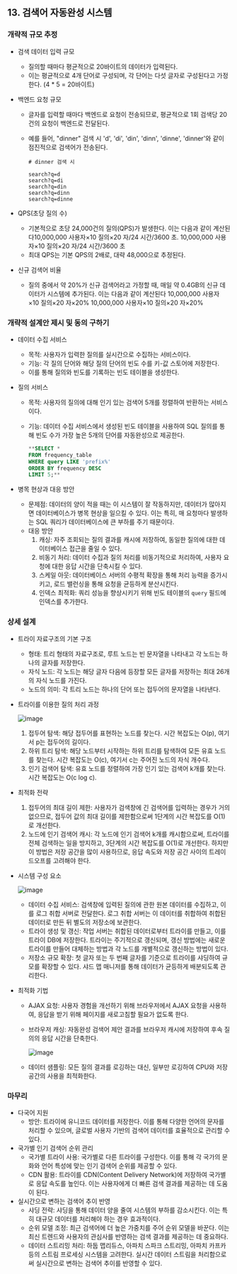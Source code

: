 ## 13. 검색어 자동완성 시스템

### 개략적 규모 추정

- 검색 데이터 입력 규모
    - 질의할 때마다 평균적으로 20바이트의 데이터가 입력된다.
    - 이는 평균적으로 4개 단어로 구성되며, 각 단어는 다섯 글자로 구성된다고 가정한다. (4 * 5 = 20바이트)
- 백엔드 요청 규모
    - 글자를 입력할 때마다 백엔드로 요청이 전송되므로, 평균적으로 1회 검색당 20건의 요청이 백엔드로 전달된다.
    - 예를 들어, "dinner" 검색 시 'd', 'di', 'din', 'dinn', 'dinne', 'dinner'와 같이 점진적으로 검색어가 전송된다.
        
        ```
        # dinner 검색 시
        
        search?q=d
        search?q=di
        search?q=din
        search?q=dinn
        search?q=dinne
        ```
        
- QPS(초당 질의 수)
    - 기본적으로 초당 24,000건의 질의(QPS)가 발생한다. 이는 다음과 같이 계산된다10,000,000 사용자×10 질의×20 자/24 시간/3600 초. 
    10,000,000 사용자×10 질의×20 자/24 시간/3600 초
    - 최대 QPS는 기본 QPS의 2배로, 대략 48,000으로 추정된다.
- 신규 검색어 비율
    - 질의 중에서 약 20%가 신규 검색어라고 가정할 때, 매일 약 0.4GB의 신규 데이터가 시스템에 추가된다. 이는 다음과 같이 계산된다
    10,000,000 사용자×10 질의×20 자×20%
    10,000,000 사용자×10 질의×20 자×20%

### 개략적 설계안 제시 및 동의 구하기

- 데이터 수집 서비스
    - 목적: 사용자가 입력한 질의를 실시간으로 수집하는 서비스이다.
    - 기능: 각 질의 단어와 해당 질의 단어의 빈도 수를 키-값 스토어에 저장한다.
    - 이를 통해 질의와 빈도를 기록하는 빈도 테이블을 생성한다.
- 질의 서비스
    - 목적: 사용자의 질의에 대해 인기 있는 검색어 5개를 정렬하여 반환하는 서비스이다.
    - 기능: 데이터 수집 서비스에서 생성된 빈도 테이블을 사용하여 SQL 질의를 통해 빈도 수가 가장 높은 5개의 단어를 자동완성으로 제공한다.
        
        ```sql
        **SELECT * 
        FROM frequency_table 
        WHERE query LIKE 'prefix%' 
        ORDER BY frequency DESC 
        LIMIT 5;**
        ```
        
- 병목 현상과 대응 방안
    - 문제점: 데이터의 양이 적을 때는 이 시스템이 잘 작동하지만, 데이터가 많아지면 데이터베이스가 병목 현상을 일으킬 수 있다. 이는 특히, 매 요청마다 발생하는 SQL 쿼리가 데이터베이스에 큰 부하를 주기 때문이다.
    - 대응 방안
        1. 캐싱: 자주 조회되는 질의 결과를 캐시에 저장하여, 동일한 질의에 대한 데이터베이스 접근을 줄일 수 있다.
        2. 비동기 처리: 데이터 수집과 질의 처리를 비동기적으로 처리하여, 사용자 요청에 대한 응답 시간을 단축시킬 수 있다.
        3. 스케일 아웃: 데이터베이스 서버의 수평적 확장을 통해 처리 능력을 증가시키고, 로드 밸런싱을 통해 요청을 균등하게 분산시킨다.
        4. 인덱스 최적화: 쿼리 성능을 향상시키기 위해 빈도 테이블의 `query` 필드에 인덱스를 추가한다.

### 상세 설계

- 트라이 자료구조의 기본 구조
    - 형태: 트리 형태의 자료구조로, 루트 노드는 빈 문자열을 나타내고 각 노드는 하나의 글자를 저장한다.
    - 자식 노드: 각 노드는 해당 글자 다음에 등장할 모든 글자를 저장하는 최대 26개의 자식 노드를 가진다.
    - 노드의 의미: 각 트리 노드는 하나의 단어 또는 접두어의 문자열을 나타낸다.
- 트라이를 이용한 질의 처리 과정
    
    ![image](https://github.com/taeyun1215/BookReview/assets/65766105/9cd65fb5-d691-482c-883b-1e00111ebb3e)
    
    1. 접두어 탐색: 해당 접두어를 표현하는 노드를 찾는다. 시간 복잡도는 O(p), 여기서 p는 접두어의 길이다.
    2. 하위 트리 탐색: 해당 노드부터 시작하는 하위 트리를 탐색하여 모든 유효 노드를 찾는다. 시간 복잡도는 O(c), 여기서 c는 주어진 노드의 자식 개수다.
    3. 인기 검색어 탐색: 유효 노드를 정렬하여 가장 인기 있는 검색어 k개를 찾는다. 시간 복잡도는 O(c log c).
- 최적화 전략
    1. 접두어의 최대 길이 제한: 사용자가 검색창에 긴 검색어를 입력하는 경우가 거의 없으므로, 접두어 값의 최대 길이를 제한함으로써 1단계의 시간 복잡도를 O(1)로 개선한다.
    2. 노드에 인기 검색어 캐시: 각 노드에 인기 검색어 k개를 캐시함으로써, 트라이를 전체 검색하는 일을 방지하고, 3단계의 시간 복잡도를 O(1)로 개선한다. 하지만 이 방법은 저장 공간을 많이 사용하므로, 응답 속도와 저장 공간 사이의 트레이드오프를 고려해야 한다.
- 시스템 구성 요소
    
    ![image](https://github.com/taeyun1215/BookReview/assets/65766105/5bb222a6-a3fd-42b2-9be2-2e2672503860)

    - 데이터 수집 서비스: 검색창에 입력된 질의에 관한 원본 데이터를 수집하고, 이를 로그 취합 서버로 전달한다. 로그 취합 서버는 이 데이터를 취합하여 취합된 데이터로 만든 뒤 별도의 저장소에 보관한다.
    - 트라이 생성 및 갱신: 작업 서버는 취합된 데이터로부터 트라이를 만들고, 이를 트라이 DB에 저장한다. 트라이는 주기적으로 갱신되며, 갱신 방법에는 새로운 트라이를 만들어 대체하는 방법과 각 노드를 개별적으로 갱신하는 방법이 있다.
    - 저장소 규모 확장: 첫 글자 또는 두 번째 글자를 기준으로 트라이를 샤딩하여 규모를 확장할 수 있다. 샤드 맵 매니저를 통해 데이터가 균등하게 배분되도록 관리한다.
- 최적화 기법
    - AJAX 요청: 사용자 경험을 개선하기 위해 브라우저에서 AJAX 요청을 사용하여, 응답을 받기 위해 페이지를 새로고침할 필요가 없도록 한다.
    - 브라우저 캐싱: 자동완성 검색어 제안 결과를 브라우저 캐시에 저장하여 후속 질의의 응답 시간을 단축한다.
        
        ![image](https://github.com/taeyun1215/BookReview/assets/65766105/6f3607c3-4872-41cc-a770-fd40ac5b644a)
        
    - 데이터 샘플링: 모든 질의 결과를 로깅하는 대신, 일부만 로깅하여 CPU와 저장 공간의 사용을 최적화한다.

### 마무리

- 다국어 지원
    - 방안: 트라이에 유니코드 데이터를 저장한다. 이를 통해 다양한 언어의 문자를 처리할 수 있으며, 글로벌 사용자 기반의 검색어 데이터를 효율적으로 관리할 수 있다.
- 국가별 인기 검색어 순위 관리
    - 국가별 트라이 사용: 국가별로 다른 트라이를 구성한다. 이를 통해 각 국가의 문화와 언어 특성에 맞는 인기 검색어 순위를 제공할 수 있다.
    - CDN 활용: 트라이를 CDN(Content Delivery Network)에 저장하여 국가별로 응답 속도를 높인다. 이는 사용자에게 더 빠른 검색 결과를 제공하는 데 도움이 된다.
- 실시간으로 변하는 검색어 추이 반영
    - 샤딩 전략: 샤딩을 통해 데이터 양을 줄여 시스템의 부하를 감소시킨다. 이는 특히 대규모 데이터를 처리해야 하는 경우 효과적이다.
    - 순위 모델 조정: 최근 검색어에 더 높은 가중치를 주어 순위 모델을 바꾼다. 이는 최신 트렌드와 사용자의 관심사를 반영하는 검색 결과를 제공하는 데 중요하다.
    - 데이터 스트리밍 처리: 하둡 맵리듀스, 아파치 스파크 스트리밍, 아파치 카프카 등의 스트림 프로세싱 시스템을 고려한다. 실시간 데이터 스트림을 처리함으로써 실시간으로 변하는 검색어 추이를 반영할 수 있다.

